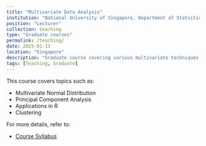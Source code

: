 ```yaml
---
title: "Multivariate Data Analysis"
institution: "National University of Singapore, Department of Statsitics & Data Science"
position: "Lecturer"
collection: teaching
type: "Graduate courses"
permalink: /teaching/
date: 2025-01-13
location: "Singapore"
description: "Graduate course covering various multivariate techniques."
tags: [Teaching, Graduate]
---
```


This course covers topics such as:

- Multivariate Normal Distribution
- Principal Component Analysis
- Applications in R
- Clustering

For more details, refer to:

- [Course Syllabus](https://github.com/xiao-zong/teaching-NUS/blob/dfb6bf5608e86cbac833cc5a444a315986b907ac/S2_AY2024-25/New/Syllabus.md
)
<!-- - [Lecture Slides](https://link-to-slides.com) - [Lecture Notes](https://github.com/xiao-zong/teaching-NUS/blob/main/S1_AY2024-25/New/slide/LectureNote.pdf) --> 
